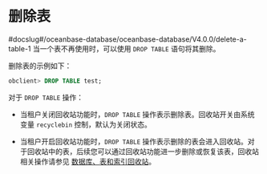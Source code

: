 # 删除表
#docslug#/oceanbase-database/oceanbase-database/V4.0.0/delete-a-table-1
当一个表不再使用时，可以使用 `DROP TABLE` 语句将其删除。

删除表的示例如下：

```sql
obclient> DROP TABLE test;
```

对于 `DROP TABLE` 操作：

* 当租户关闭回收站功能时，`DROP TABLE` 操作表示删除表。回收站开关由系统变量 `recyclebin` 控制，默认为关闭状态。

* 当租户开启回收站功能时，`DROP TABLE` 操作表示删除的表会进入回收站。对于回收站中的表，后续您可以通过回收站功能进一步删除或恢复该表，回收站相关操作请参见 [数据库、表和索引回收站](../../../5.backup-and-recovery/1.flashback/2.database-table-and-index-recycle-bin.md)。
